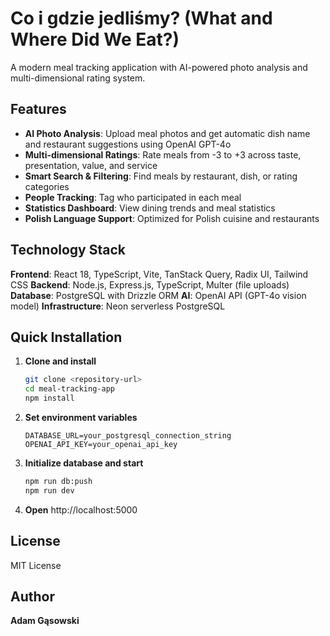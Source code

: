 # Co i gdzie jedliśmy? (What and Where Did We Eat?)

A modern meal tracking application with AI-powered photo analysis and multi-dimensional rating system.

## Features

- **AI Photo Analysis**: Upload meal photos and get automatic dish name and restaurant suggestions using OpenAI GPT-4o
- **Multi-dimensional Ratings**: Rate meals from -3 to +3 across taste, presentation, value, and service
- **Smart Search & Filtering**: Find meals by restaurant, dish, or rating categories
- **People Tracking**: Tag who participated in each meal
- **Statistics Dashboard**: View dining trends and meal statistics
- **Polish Language Support**: Optimized for Polish cuisine and restaurants

## Technology Stack

**Frontend**: React 18, TypeScript, Vite, TanStack Query, Radix UI, Tailwind CSS
**Backend**: Node.js, Express.js, TypeScript, Multer (file uploads)
**Database**: PostgreSQL with Drizzle ORM
**AI**: OpenAI API (GPT-4o vision model)
**Infrastructure**: Neon serverless PostgreSQL

## Quick Installation

1. **Clone and install**
   ```bash
   git clone <repository-url>
   cd meal-tracking-app
   npm install
   ```

2. **Set environment variables**
   ```env
   DATABASE_URL=your_postgresql_connection_string
   OPENAI_API_KEY=your_openai_api_key
   ```

3. **Initialize database and start**
   ```bash
   npm run db:push
   npm run dev
   ```

4. **Open** http://localhost:5000

## License

MIT License

## Author

**Adam Gąsowski**